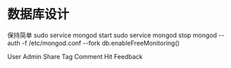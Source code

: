 数据库设计
========

保持简单
sudo service mongod start
sudo service mongod stop
mongod --auth -f /etc/mongod.conf --fork
db.enableFreeMonitoring()

User
Admin
Share
Tag
Comment
Hit
Feedback
